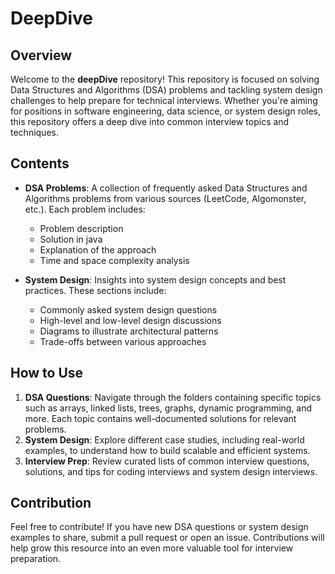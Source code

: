 # DeepDive

## Overview

Welcome to the **deepDive** repository! This repository is focused on solving Data Structures and Algorithms (DSA) problems and tackling system design challenges to help prepare for technical interviews. Whether you're aiming for positions in software engineering, data science, or system design roles, this repository offers a deep dive into common interview topics and techniques.

## Contents

- **DSA Problems**: A collection of frequently asked Data Structures and Algorithms problems from various sources (LeetCode, Algomonster, etc.). Each problem includes:
    - Problem description
    - Solution in java
    - Explanation of the approach
    - Time and space complexity analysis

- **System Design**: Insights into system design concepts and best practices. These sections include:
    - Commonly asked system design questions
    - High-level and low-level design discussions
    - Diagrams to illustrate architectural patterns
    - Trade-offs between various approaches

## How to Use

1. **DSA Questions**: Navigate through the folders containing specific topics such as arrays, linked lists, trees, graphs, dynamic programming, and more. Each topic contains well-documented solutions for relevant problems.
2. **System Design**: Explore different case studies, including real-world examples, to understand how to build scalable and efficient systems.
3. **Interview Prep**: Review curated lists of common interview questions, solutions, and tips for coding interviews and system design interviews.

## Contribution

Feel free to contribute! If you have new DSA questions or system design examples to share, submit a pull request or open an issue. Contributions will help grow this resource into an even more valuable tool for interview preparation.
